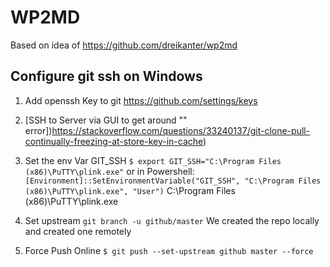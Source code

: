 # WP2MD

Based on idea of https://github.com/dreikanter/wp2md

## Configure git ssh on Windows

1. Add openssh Key to git https://github.com/settings/keys
2. [SSH to Server via GUI to get around "" error])https://stackoverflow.com/questions/33240137/git-clone-pull-continually-freezing-at-store-key-in-cache)
3. Set the env Var GIT_SSH 
```$ export GIT_SSH="C:\Program Files (x86)\PuTTY\plink.exe"```
or in Powershell:
```[Environment]::SetEnvironmentVariable("GIT_SSH", "C:\Program Files (x86)\PuTTY\plink.exe", "User")```
C:\Program Files (x86)\PuTTY\plink.exe

4. Set upstream 
```git branch -u github/master```
We created the repo locally and created one remotely

5. Force Push Online
```$ git push --set-upstream github master --force```
